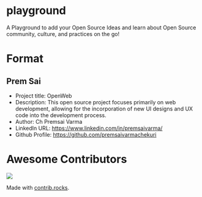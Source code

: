 # playground
A Playground to add your Open Source Ideas and learn about Open Source community, culture, and practices on the go!

# Format
## Prem Sai
- Project title: OpenWeb
- Description: This open source project focuses primarily on web development, allowing for the incorporation of new UI designs and UX code into the development process.
- Author: Ch Premsai Varma
- LinkedIn URL: https://www.linkedin.com/in/premsaivarma/
- Github Profile: https://github.com/premsaivarmachekuri

# Awesome Contributors
<a href="https://github.com/VizagOSM/playground/graphs/contributors">
  <img src="https://contrib.rocks/image?repo=VizagOSM/playground" />
</a>

Made with [contrib.rocks](https://contrib.rocks).

